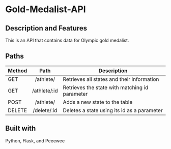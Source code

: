 # Gold-Medalist-API

## Description and Features

This is an API that contains data for Olympic gold medalist.

## Paths

| Method |     Path     | Description                                    |
| ------ | :----------: | ---------------------------------------------- |
| GET    |  /athlete/   | Retrieves all states and their information     |
| GET    | /athlete/:id | Retrieves the state with matching id parameter |
| POST   |  /athlete/   | Adds a new state to the table                  |
| DELETE | /delete/:id  | Deletes a state using its id as a parameter    |

## Built with

Python, Flask, and Peeewee
